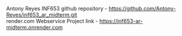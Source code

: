 Antony Reyes INF653
github repository - https://github.com/Antony-Reyes/inf653_ar_midterm.git  
render.com Webservice Project link - https://inf653-ar-midterm.onrender.com
